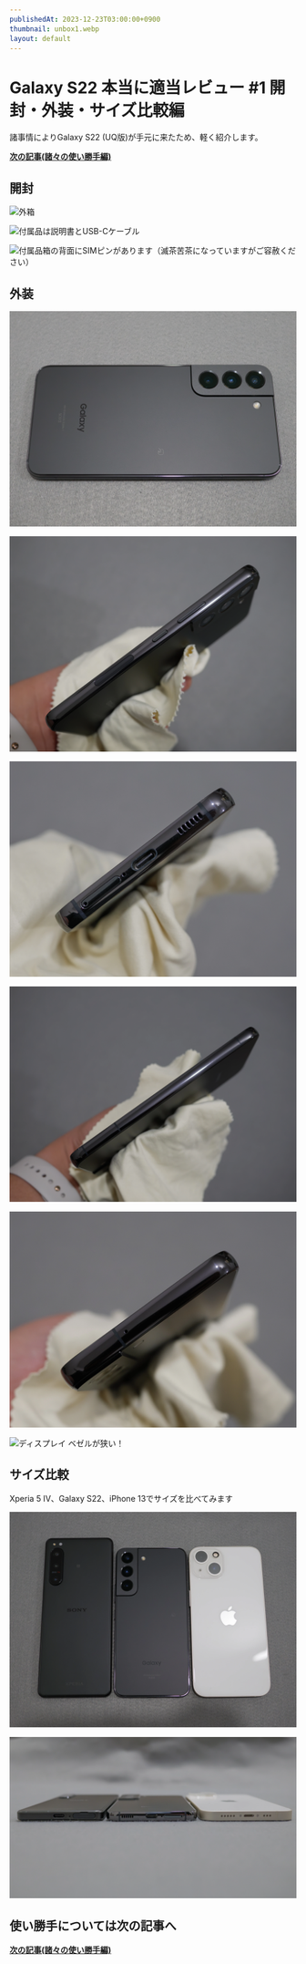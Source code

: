 ```yaml
---
publishedAt: 2023-12-23T03:00:00+0900
thumbnail: unbox1.webp
layout: default
---
```

# Galaxy S22 本当に適当レビュー #1 開封・外装・サイズ比較編
諸事情によりGalaxy S22 (UQ版)が手元に来たため、軽く紹介します。

[**次の記事(諸々の使い勝手編)**](../12-23-2%20galaxy-s22-2)

## 開封

![](unbox1.webp "外箱")

![](unbox2.webp "付属品は説明書とUSB-Cケーブル")

![](unbox3.webp "付属品箱の背面にSIMピンがあります（滅茶苦茶になっていますがご容赦ください）")

## 外装

![](o1.webp "背面")

![](o3.webp "右側面 くり抜かれた部分はミリ波アンテナと思われます")

![](o4.webp "底面 SIMピン穴とマイク穴を間違えてはいけません！")

![](o5.webp "左側面")

![](o6.webp "上面")

![](o2.webp "ディスプレイ ベゼルが狭い！")

## サイズ比較

Xperia 5 IV、Galaxy S22、iPhone 13でサイズを比べてみます

![](c2.webp "サイズ比較 iPhoneとGalaxyは同一ですね")

![](c1.webp "厚さ比較 iPhoneは厚いため持った時に大きく感じます")

## 使い勝手については次の記事へ

[**次の記事(諸々の使い勝手編)**](../12-23-2%20galaxy-s22-2)
